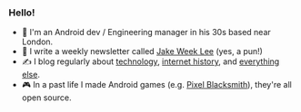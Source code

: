 ### Hello!

- 👤 I'm an Android dev / Engineering manager in his 30s based near London.
- 📩 I write a weekly newsletter called [Jake Week Lee](https://jakeweeklee.substack.com) (yes, a pun!)
- ✍ I blog regularly about [technology](https://blog.jakelee.co.uk), [internet history](https://history.jakelee.co.uk), and [everything else](https://jakelee.co.uk).
- 🎮 In a past life I made Android games (e.g. [Pixel Blacksmith](https://play.google.com/store/apps/details?id=uk.co.jakelee.blacksmith&hl=en_GB&gl=US)), they're all open source.

